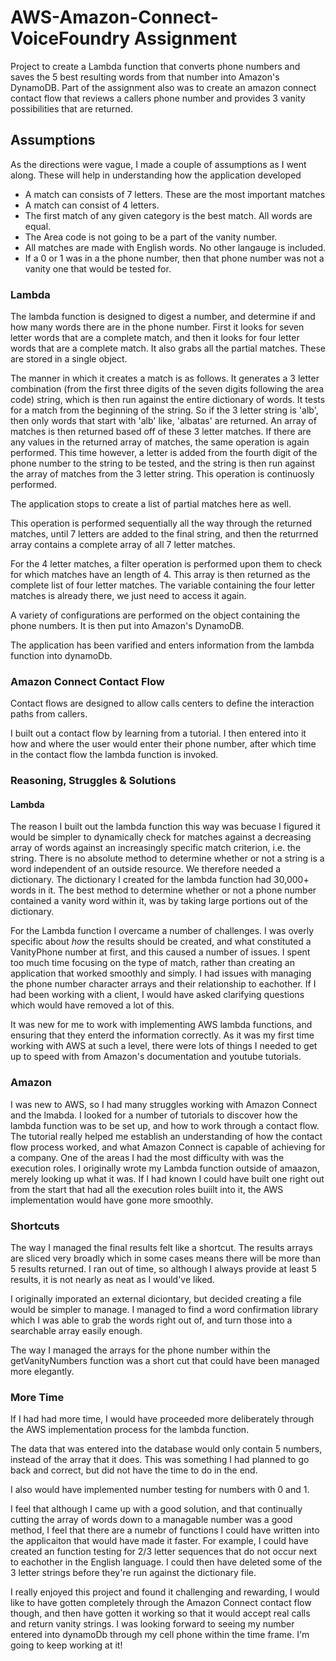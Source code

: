 # AWS-Amazon-Connect-VoiceFoundry Assignment

Project to create a Lambda function that converts phone numbers and saves the 5 best resulting words from that number into Amazon's DynamoDB. Part of the assignment also was to create an amazon connect contact flow that reviews a callers phone number and provides 3 vanity possibilities that are returned.

## Assumptions

As the directions were vague, I made a couple of assumptions as I went along. These will help in understanding how the application developed

 * A match can consists of 7 letters. These are the most important matches
 * A match can consist of 4 letters.
 * The first match of any given category is the best match. All words are equal.
 * The Area code is not going to be a part of the vanity number.
 * All matches are made with English words. No other langauge is included.
 * If a 0 or 1 was in a the phone number, then that phone number was not a vanity one that would be tested for.


### Lambda

The lambda function is designed to digest a number, and determine if and how many words there are in the phone number. First it looks for seven letter words that are a complete match, and then it looks for four letter words that are a complete match. It also grabs all the partial matches. These are stored in a single object.

The manner in which it creates a match is as follows. It generates a 3 letter combination (from the first three digits of the seven digits following the area code) string, which is then run against the entire dictionary of words. It tests for a match from the beginning of the string. So if the 3 letter string is 'alb', then only words that start with 'alb' like, 'albatas' are returned.  An array of matches is then returned based off of these 3 letter matches. If there are any values in the returned array of matches, the same operation is again performed. This time however, a letter is added from the fourth digit of the phone number to the string to be tested, and the string is then run against the array of matches from the 3 letter string. This operation is continuosly performed.

The application stops to create a list of partial matches here as well.

This operation is performed sequentially all the way through the returned matches, until 7 letters are added to the final string, and then the returrned array contains a complete array of all 7 letter matches.

For the 4 letter matches, a filter operation is performed upon them to check for which matches have an length of 4. This array is then returned as the complete list of four letter matches. The variable containing the four letter matches is already there, we just need to access it again.

A variety of configurations are performed on the object containing the phone numbers. It is then put into Amazon's DynamoDB.

The application has been varified and enters information from the lambda function into dynamoDb.

### Amazon Connect Contact Flow

Contact flows are designed to allow calls centers to define the interaction paths from callers.

I built out a contact flow by learning from a tutorial. I then entered into it how and where the user would enter their phone number, after which time in the contact flow the lambda function is invoked.


### Reasoning, Struggles & Solutions

#### Lambda

The reason I built out the lambda function this way was becuase I figured it would be simpler to dynamically check for matches against a decreasing array of words against an increasingly specific match criterion, i.e. the string.  There is no absolute method to determine whether or not a string is a word independent of an outside resource. We therefore needed a dictionary. The dictionary I created for the lambda function had 30,000+ words in it. The best method to determine whether or not a phone number contained a vanity word within it, was by taking large portions out of the dictionary.

For the Lambda function I overcame a number of challenges.  I was overly specific about _how_ the results should be created, and what constituted a VanityPhone number at first, and this caused a number of issues. I spent too much time focusing on the type of match, rather than creating an application that worked smoothly and simply. I had issues with managing the phone number character arrays and their relationship to eachother. If I had been working with a client, I would have asked clarifying questions which would have removed a lot of this.

It was new for me to work with implementing AWS lambda functions, and ensuring that they enterd the information correctly. As it was my first time working with AWS at such a level, there were lots of things I needed to get up to speed with from Amazon's documentation and youtube tutorials. 


### Amazon

I was new to AWS, so I had many struggles working with Amazon Connect and the lmabda. I looked for a number of tutorials to discover how the lambda function was to be set up, and how to work through a contact flow. The tutorial really helped me establish an understanding of how the contact flow process worked, and what Amazon Connect is capable of achieving for a company. One of the areas I had the most difficulty with was the execution roles. I originally wrote my Lambda function outside of amaazon, merely looking up what it was. If I had known I could have built one right out from the start that had all the execution roles buiilt into it, the AWS implementation would have gone more smoothly.


### Shortcuts

The way I managed the final results felt like a shortcut. The results arrays are sliced very broadly which in some cases means there will be more than 5 results returned. I ran out of time, so although I always provide at least 5 results, it is not nearly as neat as I would've liked.

I originally imporated an external diciontary, but decided creating a file would be simpler to manage. I managed to find a word confirmation library which I was able to grab the words right out of, and turn those into a searchable array easily enough.

The way I managed the arrays for the phone number within the getVanityNumbers function was a short cut that could have been managed more elegantly.


### More Time
If I had had more time, I would have proceeded more deliberately through the AWS implementation process for the lambda function.

The data that was entered into the database would only contain 5 numbers, instead of the array that it does. This was something I had planned to go back and correct, but did not have the time to do in the end.

I also would have implemented number testing for numbers with 0 and 1.

I feel that although I came up with a good solution, and that continually cutting the array of words down to a managable number was a good method, I feel that there are a numebr of functions I could have written into the applicaiton that would have made it faster. For example, I could have created an function testing for 2/3 letter sequences that do not occur next to eachother in the English language. I could then have deleted some of the 3 letter strings before they're run against the dictionary file.

I really enjoyed this project and found it challenging and rewarding, I would like to have gotten completely through the Amazon Connect contact flow though, and then have gotten it working so that it would accept real calls and return vanity strings. I was looking forward to seeing my number entered into dynamoDb through my cell phone within the time frame. I'm going to keep working at it!
